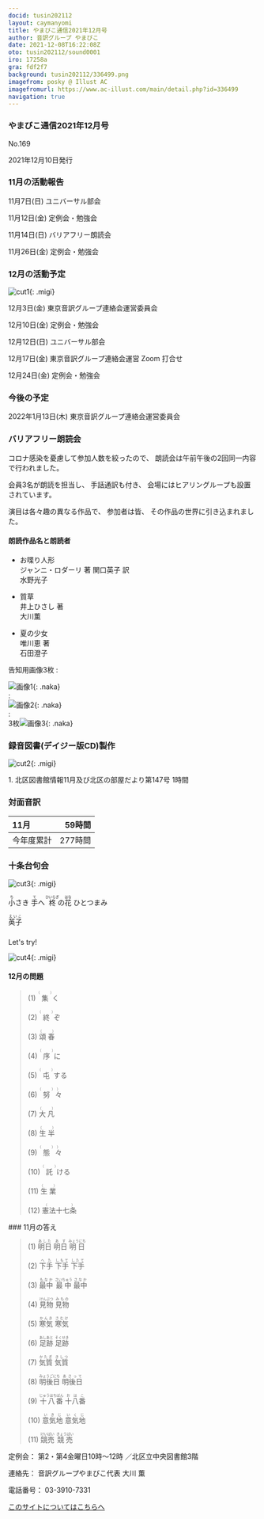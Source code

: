 ```yaml
---
docid: tusin202112
layout: caymanyomi
title: やまびこ通信2021年12月号
author: 音訳グループ やまびこ
date: 2021-12-08T16:22:08Z
oto: tusin202112/sound0001
iro: 17258a
gra: fdf2f7
background: tusin202112/336499.png
imagefrom: posky @ Illust AC
imagefromurl: https://www.ac-illust.com/main/detail.php?id=336499
navigation: true
---
```



### <span data-dur="4.324" data-begin="2.750" id="xmri_0001" markdown="1">やまびこ通信2021年12月号</span>

<span data-dur="2.574" data-begin="7.074" id="xmri_0002" markdown="1">No.169</span>

<span data-dur="5.657" data-begin="9.648" id="xmri_0003" markdown="1">2021年12月10日発行</span>


### <span data-dur="3.608" data-begin="19.790" id="xmri_0006" markdown="1">11月の活動報告</span>

<span data-dur="2.297" data-begin="23.398" id="xmri_0007" markdown="1">11月7日(日) </span>
<span data-dur="2.503" data-begin="25.695" id="xmri_0008" markdown="1">ユニバーサル部会</span>

<span data-dur="2.494" data-begin="28.198" id="xmri_0009" markdown="1">11月12日(金) </span>
<span data-dur="2.986" data-begin="30.692" id="xmri_000A" markdown="1">定例会・勉強会</span>

<span data-dur="2.516" data-begin="33.678" id="xmri_000B" markdown="1">11月14日(日) </span>
<span data-dur="2.783" data-begin="36.194" id="xmri_000C" markdown="1">バリアフリー朗読会</span>

<span data-dur="2.742" data-begin="38.977" id="xmri_000D" markdown="1">11月26日(金) </span>
<span data-dur="4.386" data-begin="41.719" id="xmri_000E" markdown="1">定例会・勉強会</span>


### <span data-dur="3.367" data-begin="46.105" id="xmri_000F" markdown="1">12月の活動予定</span>

![cut1](media/tusin202112/cut1.png){: .migi}

<span data-dur="2.102" data-begin="51.322" id="xmri_0011" markdown="1">12月3日(金) </span>
<span data-dur="4.474" data-begin="53.424" id="xmri_0012" markdown="1">東京音訳グループ連絡会運営委員会</span>

<span data-dur="2.134" data-begin="57.898" id="xmri_0013" markdown="1">12月10日(金) </span>
<span data-dur="2.986" data-begin="60.032" id="xmri_0014" markdown="1">定例会・勉強会</span>

<span data-dur="2.41" data-begin="63.018" id="xmri_0015" markdown="1">12月12日(日) </span>
<span data-dur="2.504" data-begin="65.428" id="xmri_0016" markdown="1">ユニバーサル部会</span>

<span data-dur="2.494" data-begin="67.932" id="xmri_0017" markdown="1">12月17日(金) </span>
<span data-dur="5.166" data-begin="70.426" id="xmri_0018" markdown="1">東京音訳グループ連絡会運営 Zoom 打合せ</span>

<span data-dur="2.477" data-begin="75.592" id="xmri_0019" markdown="1">12月24日(金) </span>
<span data-dur="4.386" data-begin="78.069" id="xmri_001A" markdown="1">定例会・勉強会</span>


### <span data-dur="2.629" data-begin="82.455" id="xmri_001B" markdown="1">今後の予定</span>

<span data-dur="3.711" data-begin="85.084" id="xmri_001C" markdown="1">2022年1月13日(木) </span>
<span data-dur="5.874" data-begin="88.795" id="xmri_001D" markdown="1">東京音訳グループ連絡会運営委員会</span>


### <span data-dur="3.133" data-begin="94.669" id="xmri_001E" markdown="1">バリアフリー朗読会</span>

<span data-dur="3.932" data-begin="97.802" id="xmri_001F" markdown="1">コロナ感染を憂慮して参加人数を絞ったので、</span>
<span data-dur="6.399" data-begin="101.734" id="xmri_0020" markdown="1">朗読会は午前午後の2回同一内容で行われました。</span>

<span data-dur="2.835" data-begin="108.133" id="xmri_0021" markdown="1">会員3名が朗読を担当し、</span>
<span data-dur="1.787" data-begin="110.968" id="xmri_0022" markdown="1">手話通訳も付き、</span>
<span data-dur="4.905" data-begin="112.755" id="xmri_0023" markdown="1">会場にはヒアリングループも設置されています。</span>

<span data-dur="3.919" data-begin="117.660" id="xmri_0024" markdown="1">演目は各々趣の異なる作品で、</span>
<span data-dur="1.532" data-begin="121.579" id="xmri_0025" markdown="1">参加者は皆、</span>
<span data-dur="4.877" data-begin="123.111" id="xmri_0026" markdown="1">その作品の世界に引き込まれました。</span>

#### <span data-dur="2.884" data-begin="127.988" id="xmri_0027" markdown="1">朗読作品名と朗読者</span>

- <span data-dur="1.499" data-begin="130.872" id="xmri_0028" markdown="1">お喋り人形</span>  
<span data-dur="3.429" data-begin="132.371" id="xmri_0029" markdown="1">ジャンニ・ロダーリ 著 関口英子 訳</span>  
<span data-dur="1.869" data-begin="135.800" id="xmri_002A" markdown="1">水野光子</span>

- <span data-dur="1.134" data-begin="137.669" id="xmri_002B" markdown="1">質草</span>  
<span data-dur="1.757" data-begin="138.803" id="xmri_002C" markdown="1">井上ひさし 著</span>  
<span data-dur="1.878" data-begin="140.560" id="xmri_002D" markdown="1">大川薫</span>

- <span data-dur="1.411" data-begin="142.438" id="xmri_002E" markdown="1">夏の少女</span>  
<span data-dur="1.689" data-begin="143.849" id="xmri_002F" markdown="1">唯川恵 著</span>  
<span data-dur="2.561" data-begin="145.538" id="xmri_0030" markdown="1">石田澄子</span>

<span data-dur="3.174" data-begin="148.099" id="xmri_0031" markdown="1">告知用画像3枚</span>
: <div data-dur="25.973" data-begin="151.273" id="xmri_0032" markdown="1">![画像1](media/tusin202112/monitor1.png){: .naka}</div>
: <div data-dur="14.646" data-begin="177.246" id="xmri_0033" markdown="1">![画像2](media/tusin202112/monitor2.png){: .naka}</div>
: <div data-dur="23.49" data-begin="191.892" id="xmri_0034" markdown="1">3枚![画像3](media/tusin202112/monitor3.png){: .naka}</div><span data-dur="3.263" data-begin="215.382" id="xmri_0035" markdown="1"></span>


### <span data-dur="4.728" data-begin="218.645" id="xmri_0036" markdown="1">録音図書(デイジー版CD)製作</span>

![cut2](media/tusin202112/cut2.png){: .migi}



<span data-dur="0.816" data-begin="227.426" id="xmri_0039" markdown="1">1. </span>
<span data-dur="6.334" data-begin="228.242" id="xmri_003A" markdown="1">北区図書館情報11月及び北区の部屋だより第147号</span>
<span data-dur="3.417" data-begin="234.576" id="xmri_003B" markdown="1">1時間</span>


### <span data-dur="2.665" data-begin="237.993" id="xmri_003C" markdown="1">対面音訳</span>

<span data-dur="1.373" data-begin="240.658" id="xmri_003D" markdown="1">11月</span>|<span data-dur="2.317" data-begin="242.031" id="xmri_003E" markdown="1">59時間</span>
|:---|---:|
<span data-dur="1.591" data-begin="244.348" id="xmri_003F" markdown="1">今年度累計</span>|<span data-dur="4.301" data-begin="245.939" id="xmri_0040" markdown="1">277時間</span>


### <span data-dur="2.768" data-begin="250.240" id="xmri_0041" markdown="1">十条台句会</span>

![cut3](media/tusin202112/cut3.png){: .migi}

<span data-dur="9.025" data-begin="254.858" id="xmri_0043" markdown="1"><ruby>小<rp>(</rp><rt>ち</rt><rp>)</rp></ruby>さき <ruby>手<rp>(</rp><rt>て</rt><rp>)</rp></ruby>へ <ruby>柊<rp>(</rp><rt>ひいらぎ</rt><rp>)</rp></ruby>の<ruby>花<rp>(</rp><rt>はな</rt><rp>)</rp>
 </ruby>ひとつまみ</span>


<span data-dur="3.257" data-begin="263.883" id="xmri_0044" markdown="1" class="haigo"><ruby>英子<rp>(</rp><rt>えいこ</rt><rp>)</rp></ruby></span>


### 
<span data-dur="2.449" data-begin="267.640" id="xmri_0046" markdown="1">Let's try!</span>

![cut4](media/tusin202112/cut4.png){: .migi}


#### <span data-dur="2.914" data-begin="271.939" id="xmri_0048" markdown="1">12月の問題</span>





<blockquote markdown="1">
(1) <ruby>集<rp>(</rp><rt>（　　　）</rt><rp>)</rp></ruby>く

(2) <ruby>終<rp>(</rp><rt>（　　　）</rt><rp>)</rp></ruby>ぞ

(3) <ruby>頌春<rp>(</rp><rt>（　　　）</rt><rp>)</rp></ruby>

(4) <ruby>序<rp>(</rp><rt>（　　　）</rt><rp>)</rp></ruby>に

(5) <ruby>屯<rp>(</rp><rt>（　　　）</rt><rp>)</rp></ruby>する

(6) <ruby>努<rp>(</rp><rt>（　　　）</rt><rp>)</rp>々<rp>(</rp><rt>）</rt><rp>)</rp></ruby>

(7) <ruby>大凡<rp>(</rp><rt>（　　　）</rt><rp>)</rp></ruby>

(8) <ruby>生半<rp>(</rp><rt>（　　　）</rt><rp>)</rp></ruby>

(9) <ruby>態<rp>(</rp><rt>（　　　）</rt><rp>)</rp>々<rp>(</rp><rt>）</rt><rp>)</rp></ruby>

(10) <ruby>託<rp>(</rp><rt>（　　　）</rt><rp>)</rp></ruby>ける

(11) <ruby>生業<rp>(</rp><rt>（　　　）</rt><rp>)</rp></ruby>

(12) <ruby>憲法十七条<rp>(</rp><rt>（　　　）</rt><rp>)</rp></ruby>


</blockquote>
### <span data-dur="2.326" data-begin="279.378" id="xmri_004A" markdown="1">11月の答え</span>

<blockquote markdown="1">
<span data-dur="1.177" data-begin="281.704" id="xmri_004B" markdown="1">(1) </span>
<span data-dur="2.666" data-begin="282.881" id="xmri_004C" markdown="1"><ruby>明日<rp>(</rp><rt>あした</rt><rp>)</rp>
 </ruby><ruby>明日<rp>(</rp><rt>あす</rt><rp>)</rp></ruby> <ruby>明日<rp>(</rp><rt>みょうにち</rt><rp>)</rp></ruby></span>


<span data-dur="1.016" data-begin="285.547" id="xmri_004D" markdown="1">(2) </span>
<span data-dur="2.65" data-begin="286.563" id="xmri_004E" markdown="1"><ruby>下手<rp>(</rp><rt>へた</rt><rp>)</rp>
 </ruby><ruby>下手<rp>(</rp><rt>しもて</rt><rp>)</rp></ruby> <ruby>下手<rp>(</rp><rt>したて</rt><rp>)</rp></ruby></span>


<span data-dur="1.144" data-begin="289.213" id="xmri_004F" markdown="1">(3) </span>
<span data-dur="2.941" data-begin="290.357" id="xmri_0050" markdown="1"><ruby>最中<rp>(</rp><rt>もなか</rt><rp>)</rp>
 </ruby><ruby>最中<rp>(</rp><rt>さいちゅう</rt><rp>)</rp></ruby> <ruby>最中<rp>(</rp><rt>さなか</rt><rp>)</rp></ruby></span>


<span data-dur="1.119" data-begin="293.298" id="xmri_0051" markdown="1">(4) </span>
<span data-dur="2.201" data-begin="294.417" id="xmri_0052" markdown="1"><ruby>見物<rp>(</rp><rt>けんぶつ</rt><rp>)</rp>
 </ruby><ruby>見物<rp>(</rp><rt>みもの</rt><rp>)</rp></ruby></span>


<span data-dur="1.046" data-begin="296.618" id="xmri_0053" markdown="1">(5) </span>
<span data-dur="2.096" data-begin="297.664" id="xmri_0054" markdown="1"><ruby>寒気<rp>(</rp><rt>かんき</rt><rp>)</rp>
 </ruby><ruby>寒気<rp>(</rp><rt>さむけ</rt><rp>)</rp></ruby></span>


<span data-dur="1.177" data-begin="299.760" id="xmri_0055" markdown="1">(6) </span>
<span data-dur="2.425" data-begin="300.937" id="xmri_0056" markdown="1"><ruby>足跡<rp>(</rp><rt>あしあと</rt><rp>)</rp>
 </ruby><ruby>足跡<rp>(</rp><rt>そくせき</rt><rp>)</rp></ruby></span>


<span data-dur="1.17" data-begin="303.362" id="xmri_0057" markdown="1">(7) </span>
<span data-dur="2.072" data-begin="304.532" id="xmri_0058" markdown="1"><ruby>気質<rp>(</rp><rt>かたぎ</rt><rp>)</rp>
 </ruby><ruby>気質<rp>(</rp><rt>きしつ</rt><rp>)</rp></ruby></span>


<span data-dur="1.211" data-begin="306.604" id="xmri_0059" markdown="1">(8) </span>
<span data-dur="2.454" data-begin="307.815" id="xmri_005A" markdown="1"><ruby>明後日<rp>(</rp><rt>みょうごにち</rt><rp>)</rp>
 </ruby><ruby>明後日<rp>(</rp><rt>あさって</rt><rp>)</rp></ruby></span>


<span data-dur="1.197" data-begin="310.269" id="xmri_005B" markdown="1">(9) </span>
<span data-dur="2.395" data-begin="311.466" id="xmri_005C" markdown="1"><ruby>十八番<rp>(</rp><rt>じゅうはちばん</rt><rp>)</rp>
 </ruby><ruby>十八番<rp>(</rp><rt>おはこ</rt><rp>)</rp></ruby></span>


<span data-dur="1.137" data-begin="313.861" id="xmri_005D" markdown="1">(10) </span>
<span data-dur="2.038" data-begin="314.998" id="xmri_005E" markdown="1"><ruby>意気地<rp>(</rp><rt>いきじ</rt><rp>)</rp>
 </ruby><ruby>意気地<rp>(</rp><rt>いくじ</rt><rp>)</rp></ruby></span>


<span data-dur="1.434" data-begin="317.036" id="xmri_005F" markdown="1">(11) </span>
<span data-dur="2.144" data-begin="318.470" id="xmri_0060" markdown="1"><ruby>競売<rp>(</rp><rt>けいばい</rt><rp>)</rp>
 </ruby><ruby>競売<rp>(</rp><rt>きょうばい</rt><rp>)</rp></ruby></span>


</blockquote>


<span data-dur="1.205" data-begin="320.614" id="xmri_0061" markdown="1">定例会：</span>
<span data-dur="3.237" data-begin="321.819" id="xmri_0062" markdown="1">第2・第4金曜日10時～12時</span>
<span data-dur="3.047" data-begin="325.056" id="xmri_0063" markdown="1">／北区立中央図書館3階</span>  

<span data-dur="1.319" data-begin="328.103" id="xmri_0064" markdown="1">連絡先：</span>
<span data-dur="3.965" data-begin="329.422" id="xmri_0065" markdown="1">音訳グループやまびこ代表 大川 薫</span>  

<span data-dur="1.409" data-begin="333.387" id="xmri_0066" markdown="1">電話番号：</span>
<span data-dur="4.305" data-begin="334.796" id="xmri_0067" markdown="1">03-3910-7331</span>  

<a data-dur="5.93" data-begin="339.101" id="xmri_0068" markdown="1" href="mailto:ymbk2016ml@gmail.com?Subject=やまびこウェブサイトについて">このサイトについてはこちらへ</a>


